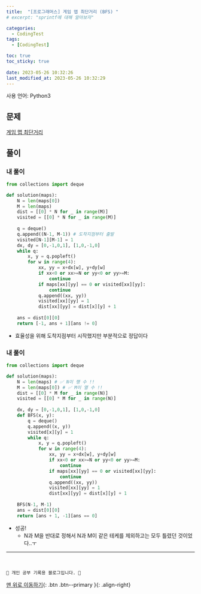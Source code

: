 ```yaml
---
title:  "[프로그래머스] 게임 맵 최단거리 (BFS) "
# excerpt: "sprintf에 대해 알아보자"

categories:
  - CodingTest
tags:
  - [CodingTest]

toc: true
toc_sticky: true
 
date: 2023-05-26 10:32:26
last_modified_at: 2023-05-26 10:32:29
---
```


사용 언어: Python3

## 문제
[게임 맵 최단거리](https://school.programmers.co.kr/learn/courses/30/lessons/1844)

## 풀이
### 내 풀이
```py
from collections import deque

def solution(maps):
    N = len(maps[0])
    M = len(maps)
    dist = [[0] * N for _ in range(M)]
    visited = [[0] * N for _ in range(M)]
    
    q = deque()
    q.append((N-1, M-1)) # 도착지점부터 출발
    visited[N-1][M-1] = 1
    dx, dy = [0,-1,0,1], [1,0,-1,0]
    while q:
        x, y = q.popleft()
        for w in range(4):
            xx, yy = x+dx[w], y+dy[w]
            if xx<0 or xx>=N or yy<0 or yy>=M:
                continue
            if maps[xx][yy] == 0 or visited[xx][yy]:
                continue
            q.append((xx, yy))
            visited[xx][yy] = 1
            dist[xx][yy] = dist[x][y] + 1
            
    ans = dist[0][0]
    return [-1, ans + 1][ans != 0]
```
- 효율성을 위해 도착지점부터 시작했지만 부분적으로 정답이다

### 내 풀이 
```py
from collections import deque

def solution(maps):
    N = len(maps) # ✅ N이 행 수 !!
    M = len(maps[0]) # ✅ M이 열 수 !!
    dist = [[0] * M for _ in range(N)]
    visited = [[0] * M for _ in range(N)]
    
    dx, dy = [0,-1,0,1], [1,0,-1,0]
    def BFS(x, y):
        q = deque()
        q.append((x, y))
        visited[x][y] = 1
        while q:
            x, y = q.popleft()
            for w in range(4):
                xx, yy = x+dx[w], y+dy[w]
                if xx<0 or xx>=N or yy<0 or yy>=M:
                    continue
                if maps[xx][yy] == 0 or visited[xx][yy]:
                    continue
                q.append((xx, yy))
                visited[xx][yy] = 1
                dist[xx][yy] = dist[x][y] + 1
    
    BFS(N-1, M-1)
    ans = dist[0][0]
    return [ans + 1, -1][ans == 0]
```
- 성공!
    - N과 M을 반대로 정해서 N과 M이 같은 테케를 제외하고는 모두 틀렸던 것이었다..ㅜ






***
<br>


    💛 개인 공부 기록용 블로그입니다. 👻

[맨 위로 이동하기](#){: .btn .btn--primary }{: .align-right}